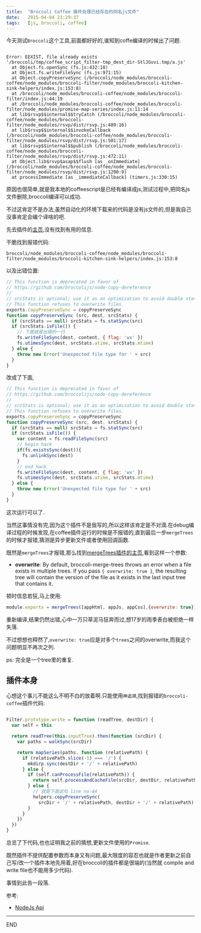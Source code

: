 ```yaml
---
title:  "Broccoli Coffee 插件处理已经存在的同名js文件"
date:   2015-04-04 23:29:37
tags:   [js, broccoli, coffee]
---
```


今天测试`Broccoli`这个工具,前面都好好的,谁知到coffe编译的时候出了问题.
```

Error: EEXIST, file already exists '/broccoli/tmp/coffee_script_filter-tmp_dest_dir-StlJGvvi.tmp/a.js'
  at Object.fs.openSync (fs.js:432:18)
  at Object.fs.writeFileSync (fs.js:971:15)
  at Object.copyPreserveSync (/broccoli/node_modules/broccoli-coffee/node_modules/broccoli-filter/node_modules/broccoli-kitchen-sink-helpers/index.js:153:8)
  at /broccoli/node_modules/broccoli-coffee/node_modules/broccoli-filter/index.js:44:19
  at /broccoli/node_modules/broccoli-coffee/node_modules/broccoli-filter/node_modules/promise-map-series/index.js:11:14
  at lib$rsvp$$internal$$tryCatch (/broccoli/node_modules/broccoli-coffee/node_modules/broccoli-filter/node_modules/rsvp/dist/rsvp.js:489:16)
  at lib$rsvp$$internal$$invokeCallback (/broccoli/node_modules/broccoli-coffee/node_modules/broccoli-filter/node_modules/rsvp/dist/rsvp.js:501:17)
  at lib$rsvp$$internal$$publish (/broccoli/node_modules/broccoli-coffee/node_modules/broccoli-filter/node_modules/rsvp/dist/rsvp.js:472:11)
  at Object.lib$rsvp$asap$$flush [as _onImmediate] (/broccoli/node_modules/broccoli-coffee/node_modules/broccoli-filter/node_modules/rsvp/dist/rsvp.js:1290:9)
  at processImmediate [as _immediateCallback] (timers.js:330:15)
```

原因也很简单,就是我本地的coffeescript是已经有编译成js,测试过程中,把同名js文件删除,broccoli编译可以成功.

不过这肯定不是办法,虽然自动化的环境下载来的代码是没有js文件的,但是我自己没事肯定会编个译啥的吧.

先去插件的[主页](https://github.com/joliss/broccoli-coffee),没有找到有用的信息.

干脆找到报错代码:
```
broccoli/node_modules/broccoli-coffee/node_modules/broccoli-filter/node_modules/broccoli-kitchen-sink-helpers/index.js:153:8
```
以及出错位置:
```javascript
// This function is deprecated in favor of
// https://github.com/broccolijs/node-copy-dereference
//
// srcStats is optional; use it as an optimization to avoid double stats
// This function refuses to overwrite files.
exports.copyPreserveSync = copyPreserveSync
function copyPreserveSync (src, dest, srcStats) {
  if (srcStats == null) srcStats = fs.statSync(src)
  if (srcStats.isFile()) {
    // 下面就是出错的一行
    fs.writeFileSync(dest, content, { flag: 'wx' })
    fs.utimesSync(dest, srcStats.atime, srcStats.mtime)
  } else {
    throw new Error('Unexpected file type for ' + src)
  }
}
```
改成了下面,
```javascript
// This function is deprecated in favor of
// https://github.com/broccolijs/node-copy-dereference
//
// srcStats is optional; use it as an optimization to avoid double stats
// This function refuses to overwrite files.
exports.copyPreserveSync = copyPreserveSync
function copyPreserveSync (src, dest, srcStats) {
  if (srcStats == null) srcStats = fs.statSync(src)
  if (srcStats.isFile()) {
    var content = fs.readFileSync(src)
    // begin hack
    if(fs.existsSync(dest)){
      fs.unlinkSync(dest)
    }
    // end hack
    fs.writeFileSync(dest, content, { flag: 'wx' })
    fs.utimesSync(dest, srcStats.atime, srcStats.mtime)
  } else {
    throw new Error('Unexpected file type for ' + src)
  }
}
```
这次运行可以了.

当然这事情没有完,因为这个插件不是我写的,所以这样该肯定是不对滴.在debug编译过程的时候发现,在coffee插件运行的时候是不报错的,直到最后一步`mergeTrees`的时候才报错,猜测是异步更新文件或者使用回调函数.

既然是`mergeTrees`才报错,那么找到[mergeTrees插件的主页](https://github.com/broccolijs/broccoli-merge-trees),看到这样一个参数:

 - **overwrite**: By default, broccoli-merge-trees throws an error when a file exists in multiple trees. If you pass `{ overwrite: true }`, the resulting tree will contain the version of the file as it exists in the last input tree that contains it.

顿时信息若狂,马上使用:
```javascript
module.exports = mergeTrees([appHtml, appJs, appCss],{overwrite: true});
```

重新编译,结果仍然出错,心中一万只草泥马狂奔而过,想17岁的雨季表白被拒绝一样失落.

不过想想也释然了,`overwrite: true`应是对多个`trees`之间的overwrite,而我这个问题明显不再次之列.

ps: 完全是一个tree里的重复.

## 插件本身
心想这个事儿不能这么不明不白的放着啊.只能使用`神追溯`,找到报错的`broccoli-coffee`插件代码:
```javascript

Filter.prototype.write = function (readTree, destDir) {
  var self = this

  return readTree(this.inputTree).then(function (srcDir) {
    var paths = walkSync(srcDir)

    return mapSeries(paths, function (relativePath) {
      if (relativePath.slice(-1) === '/') {
        mkdirp.sync(destDir + '/' + relativePath)
      } else {
        if (self.canProcessFile(relativePath)) {
          return self.processAndCacheFile(srcDir, destDir, relativePath)
        } else {
          // 就是下面这句 line no:44
          helpers.copyPreserveSync(
            srcDir + '/' + relativePath, destDir + '/' + relativePath)
        }
      }
    })
  })
}
```

总览了下代码,也也证明我之前的猜想,更新文件使用的`Promise`.

既然插件不提供配置参数而本身又有问题,最大限度的容忍也就是作者更新之前自己写/改一个插件本地先用着,好在broccoli的插件都是很端的(当然就 compile and write file也不能用多少代码).

事情到此告一段落.

参考:
 - [NodeJs Api](https://nodejs.org/api/fs.html#fs_fs_writefilesync_filename_data_options)


---
END